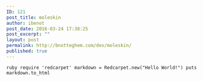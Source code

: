 ```yaml
---
ID: 121
post_title: moleskin
author: ibenot
post_date: 2016-03-24 17:38:25
post_excerpt: ""
layout: post
permalink: http://bnotteghem.com/dev/moleskin/
published: true
---
```

`ruby
require 'redcarpet'
markdown = Redcarpet.new("Hello World!")
puts markdown.to_html`